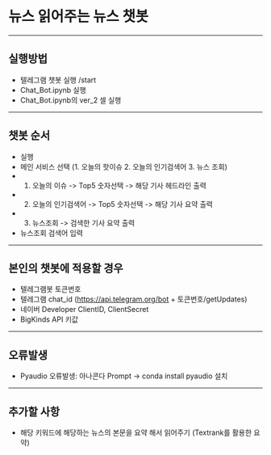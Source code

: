 # 뉴스 읽어주는 뉴스 챗봇
-------
## 실행방법
  - 텔레그램 챗봇 실행 /start
  - Chat_Bot.ipynb 실행
  - Chat_Bot.ipynb의 ver_2 셀 실행
------------
## 챗봇 순서
  - 실행
  - 메인 서비스 선택 (1. 오늘의 핫이슈 2. 오늘의 인기검색어 3. 뉴스 조회)
  - 1. 오늘의 이슈 -> Top5 숫자선택 -> 해당 기사 헤드라인 출력
  - 2. 오늘의 인기검색어 -> Top5 숫자선택 -> 해당 기사 요약 출력
  - 3. 뉴스조회 -> 검색한 기사 요약 출력
  - 뉴스조회 검색어 입력
  
------------------
## 본인의 챗봇에 적용할 경우
  - 텔레그램봇 토큰번호
  - 텔레그램 chat_id (https://api.telegram.org/bot + 토큰번호/getUpdates) 
  - 네이버 Developer ClientID, ClientSecret 
  - BigKinds API 키값  
  

-------------------
## 오류발생
- Pyaudio 오류발생: 아나콘다 Prompt -> conda install pyaudio 설치


-------------------
## 추가할 사항
- 해당 키워드에 해당하는 뉴스의 본문을 요약 해서 읽어주기 (Textrank를 활용한 요약)
  
